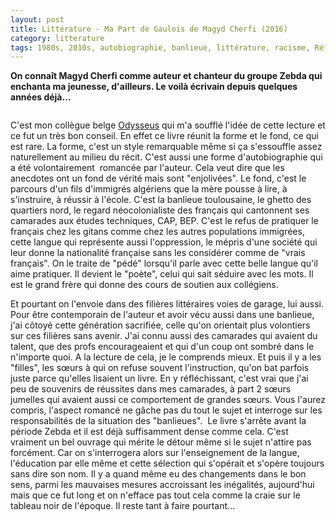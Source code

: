 ```yaml
---
layout: post
title: Littérature - Ma Part de Gaulois de Magyd Cherfi (2016)
category: litterature
tags: 1980s, 2010s, autobiographie, banlieue, littérature, racisme, Réflexion
---
```

**On connaît Magyd Cherfi comme auteur et chanteur du groupe Zebda qui enchanta ma jeunesse, d'ailleurs. Le voilà écrivain depuis quelques années déjà...**

<img class="wp-image-24209" src="https://cheziceman.files.wordpress.com/2018/09/ma-part-de-gaulois_4162.jpg" alt="" />

C'est mon collègue belge <a href="https://odysseuslibre.be/site/">Odysseus</a> qui m'a soufflé l'idée de cette lecture et ce fut un très bon conseil. En effet ce livre réunit la forme et le fond, ce qui est rare. La forme, c'est un style remarquable même si ça s'essouffle assez naturellement au milieu du récit. C'est aussi une forme d'autobiographie qui a été volontairement  romancée par l'auteur. Cela veut dire que les anecdotes ont un fond de vérité mais sont "enjolivées". Le fond, c'est le parcours d'un fils d'immigrés algériens que la mère pousse à lire, à s'instruire, à réussir à l'école. C'est la banlieue toulousaine, le ghetto des quartiers nord, le regard néocolonialiste des français qui cantonnent ses camarades aux études techniques, CAP, BEP. C'est le refus de pratiquer le français chez les gitans comme chez les autres populations immigrées, cette langue qui représente aussi l'oppression, le mépris d'une société qui leur donne la nationalité française sans les considérer comme de "vrais français". On le traite de "pédé" lorsqu'il parle avec cette belle langue qu'il aime pratiquer. Il devient le "poète", celui qui sait séduire avec les mots. Il est le grand frère qui donne des cours de soutien aux collégiens.

Et pourtant on l'envoie dans des filières littéraires voies de garage, lui aussi. Pour être contemporain de l'auteur et avoir vécu aussi dans une banlieue, j'ai côtoyé cette génération sacrifiée, celle qu'on orientait plus volontiers sur ces filières sans avenir. J'ai connu aussi des camarades qui avaient du talent, que des profs encourageaient et qui d'un coup ont sombré dans le n'importe quoi. A la lecture de cela, je le comprends mieux. Et puis il y a les "filles", les sœurs à qui on refuse souvent l'instruction, qu'on bat parfois juste parce qu'elles lisaient un livre. En y réfléchissant, c'est vrai que j'ai peu de souvenirs de réussites dans mes camarades, à part 2 sœurs jumelles qui avaient aussi ce comportement de grandes sœurs. Vous l'aurez compris, l'aspect romancé ne gâche pas du tout le sujet et interroge sur les responsabilités de la situation des "banlieues".  Le livre s'arrête avant la période Zebda et il est déjà suffisamment dense comme cela. C'est vraiment un bel ouvrage qui mérite le détour même si le sujet n'attire pas forcément. Car on s'interrogera alors sur l'enseignement de la langue, l'éducation par elle même et cette sélection qui s'opérait et s'opère toujours sans dire son nom. Il y a quand même eu des changements dans le bon sens, parmi les mauvaises mesures accroissant les inégalités,  aujourd'hui mais que ce fut long et on n'efface pas tout cela comme la craie sur le tableau noir de l'époque. Il reste tant à faire pourtant...
